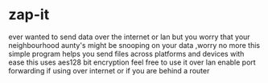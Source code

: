 # zap-it
ever wanted to send data over the internet or lan but you worry that your neighbourhood aunty's might be snooping on your data ,worry no more this simple program helps you send files across platforms and devices with ease
this uses aes128 bit encryption
feel free to use it over lan 
enable port forwarding if using over internet or if you are behind a router

